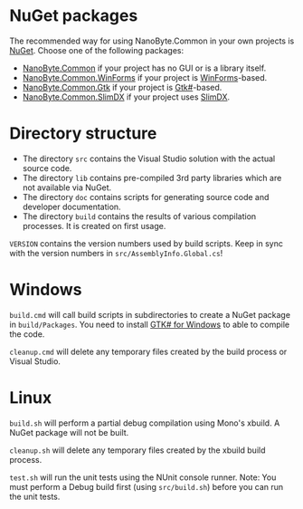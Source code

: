 NuGet packages
==============

The recommended way for using NanoByte.Common in your own projects is [NuGet](http://www.nuget.org/). Choose one of the following packages:
* [NanoByte.Common](http://www.nuget.org/packages/NanoByte.Common/) if your project has no GUI or is a library itself.
* [NanoByte.Common.WinForms](http://www.nuget.org/packages/NanoByte.Common.WinForms/) if your project is [WinForms](http://msdn.microsoft.com/library/system.windows.forms)-based.
* [NanoByte.Common.Gtk](http://www.nuget.org/packages/NanoByte.Common.Gtk/) if your project is [Gtk#](http://www.mono-project.com/GtkSharp/)-based.
* [NanoByte.Common.SlimDX](http://www.nuget.org/packages/NanoByte.Common.SlimDx/) if your project uses [SlimDX](http://slimdx.org/).



Directory structure
===================

- The directory `src` contains the Visual Studio solution with the actual source code.
- The directory `lib` contains pre-compiled 3rd party libraries which are not available via NuGet.
- The directory `doc` contains scripts for generating source code and developer documentation.
- The directory `build` contains the results of various compilation processes. It is created on first usage.

`VERSION` contains the version numbers used by build scripts.
Keep in sync with the version numbers in `src/AssemblyInfo.Global.cs`!



Windows
=======

`build.cmd` will call build scripts in subdirectories to create a NuGet package in `build/Packages`.
You need to install [GTK# for Windows](http://download.xamarin.com/GTKforWindows/Windows/gtk-sharp-2.12.25.msi) to able to compile the code.

`cleanup.cmd` will delete any temporary files created by the build process or Visual Studio.



Linux
=====

`build.sh` will perform a partial debug compilation using Mono's xbuild. A NuGet package will not be built.

`cleanup.sh` will delete any temporary files created by the xbuild build process.

`test.sh` will run the unit tests using the NUnit console runner.
Note: You must perform a Debug build first (using `src/build.sh`) before you can run the unit tests.